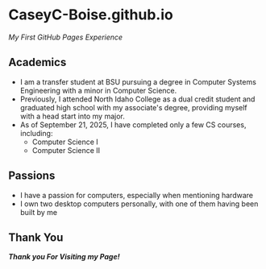 # CaseyC-Boise.github.io
_My First GitHub Pages Experience_

## Academics
* I am a transfer student at BSU pursuing a degree in Computer Systems Engineering with a minor in Computer Science.
* Previously, I attended North Idaho College as a dual credit student and graduated high school with my associate's degree, providing myself with a head start into my major.
* As of September 21, 2025, I have completed only a few CS courses, including:
    * Computer Science I
    * Computer Science II

## Passions
* I have a passion for computers, especially when mentioning hardware
* I own two desktop computers personally, with one of them having been built by me

## Thank You
**_Thank you For Visiting my Page!_**